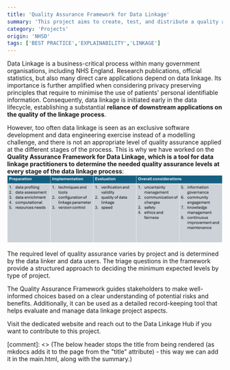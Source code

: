 ```yaml
---
title: 'Quality Assurance Framework for Data Linkage'
summary: 'This project aims to create, test, and distribute a quality assurance framework for data linkage to ensure robust, transparent and auditable results.'
category: 'Projects'
origin: 'NHSD'
tags: ['BEST PRACTICE','EXPLAINABILITY','LINKAGE']
---
```


Data Linkage is a business-critical process within many government organisations, including NHS England. Research publications, official statistics, but also many direct care applications depend on data linkage. Its importance is further amplified when considering privacy preserving principles that require to minimise the use of patients' personal identifiable information. Consequently, data linkage is initiated early in the data lifecycle, establishing a substantial **reliance of downstream applications on the quality of the linkage process**.

However, too often data linkage is seen as an exclusive software development and data engineering exercise instead of a modelling challenge, and there is not an appropriate level of quality assurance applied at the different stages of the process. This is why we have worked on the **Quality Assurance Framework for Data Linkage, which is a tool for data linkage practitioners to determine the needed quality assurance levels at every stage of the data linkage process**:
![Quality Assurance Framework for Data Linkage screenshot](../../../images/QAFDL.png)

The required level of quality assurance varies by project and is determined by the data linker and data users. The triage questions in the framework provide a structured approach to deciding the minimum expected levels by type of project.

The Quality Assurance Framework guides stakeholders to make well-informed choices based on a clear understanding of potential risks and benefits. Additionally, it can be used as a detailed record-keeping tool that helps evaluate and manage data linkage project aspects.

Visit the dedicated website and reach out to the Data Linkage Hub if you want to contribute to this project.


[comment]: <> (The below header stops the title from being rendered (as mkdocs adds it to the page from the "title" attribute) - this way we can add it in the main.html, along with the summary.)
#
